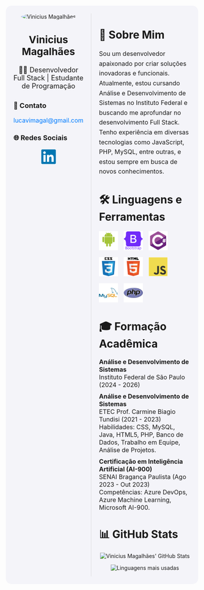 <div style="display: flex; align-items: flex-start; padding: 20px; background-color: #f4f4f9; border-radius: 15px;"> <!-- Painel da esquerda --> <div style="flex: 30%; max-width: 300px; padding-right: 20px;"> <div style="text-align: center; margin-bottom: 20px;"> <img src="https://avatars.githubusercontent.com/u/162904345?v=4" alt="Vinicius Magalhães" style="border-radius: 50%; width: 200px; height: 200px; object-fit: cover;"/> </div> <h2 style="font-size: 26px; text-align: center; font-weight: bold;">Vinicius Magalhães</h2> <p style="font-size: 18px; text-align: center; margin-bottom: 30px;">👨‍💻 Desenvolvedor Full Stack | Estudante de Programação</p>
<h3 style="font-size: 18px; font-weight: bold;">📧 Contato</h3>
<p style="font-size: 16px; margin-bottom: 20px;"><a href="mailto:lucavimagal@gmail.com" style="color: #007bff; text-decoration: none;">lucavimagal@gmail.com</a></p>

<h3 style="font-size: 18px; font-weight: bold;">🌐 Redes Sociais</h3>
<p style="text-align: center;">
  <a href="https://www.linkedin.com/in/vinicius-magalhães-5137402b9/" target="_blank" rel="noreferrer">
    <img src="https://raw.githubusercontent.com/devicons/devicon/master/icons/linkedin/linkedin-original.svg" alt="LinkedIn" width="40" height="40"/>
  </a>
</p>
</div> <!-- Conteúdo principal --> <div style="flex: 70%; padding-left: 20px; border-left: 1px solid #ddd;"> <h1 style="font-size: 28px; margin-bottom: 20px;">🚀 Sobre Mim</h1> <p style="font-size: 16px; line-height: 1.6;">Sou um desenvolvedor apaixonado por criar soluções inovadoras e funcionais. Atualmente, estou cursando Análise e Desenvolvimento de Sistemas no Instituto Federal e buscando me aprofundar no desenvolvimento Full Stack. Tenho experiência em diversas tecnologias como JavaScript, PHP, MySQL, entre outras, e estou sempre em busca de novos conhecimentos.</p>
<h1 style="font-size: 28px; margin: 40px 0 20px;">🛠️ Linguagens e Ferramentas</h1>
<p style="display: flex; justify-content: start; gap: 15px; flex-wrap: wrap;">
  <a href="https://github.com/Viniciusmagal/Apps" target="_blank" rel="noreferrer">
    <img src="https://raw.githubusercontent.com/devicons/devicon/master/icons/android/android-original-wordmark.svg" alt="Android" width="50" height="50"/>
  </a>
  <a href="https://getbootstrap.com" target="_blank" rel="noreferrer">
    <img src="https://raw.githubusercontent.com/devicons/devicon/master/icons/bootstrap/bootstrap-plain-wordmark.svg" alt="Bootstrap" width="50" height="50"/>
  </a>
  <a href="https://docs.microsoft.com/en-us/dotnet/csharp/" target="_blank" rel="noreferrer">
    <img src="https://raw.githubusercontent.com/devicons/devicon/master/icons/csharp/csharp-original.svg" alt="C#" width="50" height="50"/>
  </a>
  <a href="https://www.w3schools.com/css/" target="_blank" rel="noreferrer">
    <img src="https://raw.githubusercontent.com/devicons/devicon/master/icons/css3/css3-original-wordmark.svg" alt="CSS3" width="50" height="50"/>
  </a>
  <a href="https://github.com/Viniciusmagal/Web-projects" target="_blank" rel="noreferrer">
    <img src="https://raw.githubusercontent.com/devicons/devicon/master/icons/html5/html5-original-wordmark.svg" alt="HTML5" width="50" height="50"/>
  </a>
  <a href="https://developer.mozilla.org/en-US/docs/Web/JavaScript" target="_blank" rel="noreferrer">
    <img src="https://raw.githubusercontent.com/devicons/devicon/master/icons/javascript/javascript-original.svg" alt="JavaScript" width="50" height="50"/>
  </a>
  <a href="https://www.mysql.com/" target="_blank" rel="noreferrer">
    <img src="https://raw.githubusercontent.com/devicons/devicon/master/icons/mysql/mysql-original-wordmark.svg" alt="MySQL" width="50" height="50"/>
  </a>
  <a href="https://github.com/Viniciusmagal/Web-projects" target="_blank" rel="noreferrer">
    <img src="https://raw.githubusercontent.com/devicons/devicon/master/icons/php/php-original.svg" alt="PHP" width="50" height="50"/>
  </a>
</p>

<h1 style="font-size: 28px; margin: 40px 0 20px;">🎓 Formação Acadêmica</h1>
<ul style="list-style-type: none; padding-left: 0;">
  <li style="font-size: 16px; margin-bottom: 10px;">
    <strong>Análise e Desenvolvimento de Sistemas</strong>  
    <br> Instituto Federal de São Paulo (2024 - 2026)
  </li>
  <li style="font-size: 16px; margin-bottom: 10px;">
    <strong>Análise e Desenvolvimento de Sistemas</strong>  
    <br> ETEC Prof. Carmine Biagio Tundisi (2021 - 2023)
    <br> Habilidades: CSS, MySQL, Java, HTML5, PHP, Banco de Dados, Trabalho em Equipe, Análise de Projetos.
  </li>
  <li style="font-size: 16px;">
    <strong>Certificação em Inteligência Artificial (AI-900)</strong>  
    <br> SENAI Bragança Paulista (Ago 2023 - Out 2023)
    <br> Competências: Azure DevOps, Azure Machine Learning, Microsoft AI-900.
  </li>
</ul>

<h1 style="font-size: 28px; margin: 40px 0 20px;">📊 GitHub Stats</h1>
<p style="text-align: center;">
  <img src="https://github-readme-stats.vercel.app/api?username=ViniciusMagal&show_icons=true&theme=radical" alt="Vinicius Magalhães' GitHub Stats" style="width: 70%;"/>
</p>
<p style="text-align: center; margin-top: 10px;">
  <img src="https://github-readme-stats.vercel.app/api/top-langs/?username=Viniciusmagal&layout=compact&langs_count=8&card_width=495" alt="Linguagens mais usadas" style="width: 70%;"/>
</p>
</div> </div>
